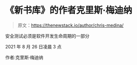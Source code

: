 # 《新书库》的作者克里斯·梅迪纳

> 原文：<https://thenewstack.io/author/chris-medina/>

安全测试必须是软件开发生命周期的一部分

2021 年 8 月 26 日凌晨 3 点

作者:克里斯·梅迪纳